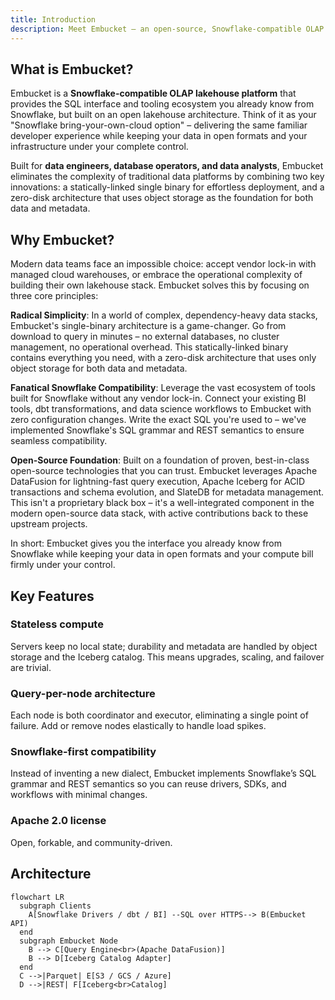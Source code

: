 ```yaml
---
title: Introduction
description: Meet Embucket – an open-source, Snowflake-compatible OLAP lakehouse that marries the simplicity of a single binary with the openness of Apache Iceberg
---
```


## What is Embucket?

Embucket is a **Snowflake-compatible OLAP lakehouse platform** that provides the SQL interface and tooling ecosystem you already know from Snowflake, but built on an open lakehouse architecture. Think of it as your "Snowflake bring-your-own-cloud option" – delivering the same familiar developer experience while keeping your data in open formats and your infrastructure under your complete control.

Built for **data engineers, database operators, and data analysts**, Embucket eliminates the complexity of traditional data platforms by combining two key innovations: a statically-linked single binary for effortless deployment, and a zero-disk architecture that uses object storage as the foundation for both data and metadata.

## Why Embucket?

Modern data teams face an impossible choice: accept vendor lock-in with managed cloud warehouses, or embrace the operational complexity of building their own lakehouse stack. Embucket solves this by focusing on three core principles:

**Radical Simplicity**: In a world of complex, dependency-heavy data stacks, Embucket's single-binary architecture is a game-changer. Go from download to query in minutes – no external databases, no cluster management, no operational overhead. This statically-linked binary contains everything you need, with a zero-disk architecture that uses only object storage for both data and metadata.

**Fanatical Snowflake Compatibility**: Leverage the vast ecosystem of tools built for Snowflake without any vendor lock-in. Connect your existing BI tools, dbt transformations, and data science workflows to Embucket with zero configuration changes. Write the exact SQL you're used to – we've implemented Snowflake's SQL grammar and REST semantics to ensure seamless compatibility.

**Open-Source Foundation**: Built on a foundation of proven, best-in-class open-source technologies that you can trust. Embucket leverages Apache DataFusion for lightning-fast query execution, Apache Iceberg for ACID transactions and schema evolution, and SlateDB for metadata management. This isn't a proprietary black box – it's a well-integrated component in the modern open-source data stack, with active contributions back to these upstream projects.

In short: Embucket gives you the interface you already know from Snowflake while keeping your data in open formats and your compute bill firmly under your control.

## Key Features

### Stateless compute

Servers keep no local state; durability and metadata are handled by object storage and the Iceberg catalog. This means upgrades, scaling, and failover are trivial.

### Query-per-node architecture

Each node is both coordinator and executor, eliminating a single point of failure. Add or remove nodes elastically to handle load spikes.

### Snowflake-first compatibility

Instead of inventing a new dialect, Embucket implements Snowflake’s SQL grammar and REST semantics so you can reuse drivers, SDKs, and workflows with minimal changes.

### Apache 2.0 license

Open, forkable, and community-driven.

## Architecture

```mermaid
flowchart LR
  subgraph Clients
    A[Snowflake Drivers / dbt / BI] --SQL over HTTPS--> B(Embucket API)
  end
  subgraph Embucket Node
    B --> C[Query Engine<br>(Apache DataFusion)]
    B --> D[Iceberg Catalog Adapter]
  end
  C -->|Parquet| E[S3 / GCS / Azure]
  D -->|REST| F[Iceberg<br>Catalog]
```
